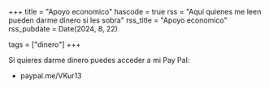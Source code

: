 +++
title = "Apoyo economico"
hascode = true
rss = "Aquí quienes me leen pueden darme dinero si les sobra"
rss_title = "Apoyo economico"
rss_pubdate = Date(2024, 8, 22)

tags = ["dinero"]
+++

Si quieres darme dinero puedes acceder a mi Pay Pal:

* paypal.me/VKur13